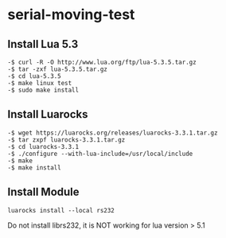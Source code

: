 # serial-moving-test



## Install Lua 5.3
```
-$ curl -R -O http://www.lua.org/ftp/lua-5.3.5.tar.gz
-$ tar -zxf lua-5.3.5.tar.gz
-$ cd lua-5.3.5
-$ make linux test
-$ sudo make install
```
## Install Luarocks

```
-$ wget https://luarocks.org/releases/luarocks-3.3.1.tar.gz
-$ tar zxpf luarocks-3.3.1.tar.gz
-$ cd luarocks-3.3.1
-$ ./configure --with-lua-include=/usr/local/include
-$ make
-$ make install

```

## Install Module

```
luarocks install --local rs232
```
Do not install librs232, it is NOT working for lua version > 5.1


